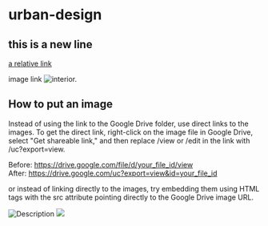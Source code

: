 # urban-design

this is a new line
---

[a relative link](plot-2/readme.md)

image link
![interior.](https://drive.google.com/uc?export=view&id=1ahazCAO71GTRZM3oAeTC7QBibWZ_KBOW)

## How to put an image

Instead of using the link to the Google Drive folder, use direct links to the images. To get the direct link, right-click on the image file in Google Drive, select "Get shareable link," and then replace /view or /edit in the link with /uc?export=view.

Before: https://drive.google.com/file/d/your_file_id/view  
After: https://drive.google.com/uc?export=view&id=your_file_id

or instead of linking directly to the images, try embedding them using HTML  tags with the src attribute pointing directly to the Google Drive image URL.

<img src="https://drive.google.com/uc?export=view&id=your_file_id" alt="Description">

<img src="https://drive.google.com/uc?export=view&id=1ahazCAO71GTRZM3oAeTC7QBibWZ_KBOW"/>
